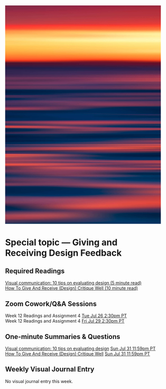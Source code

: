![Abstract Image](images/dave-hoefler-vl2uAIdBWJ8-unsplash.jpg ':class=banner-image')

# Special topic — Giving and Receiving Design Feedback

## Required Readings  
[Visual communication: 10 tips on evaluating design (5 minute read)](https://alumni.sae.edu/2016/02/26/visual-communication-10-tips-on-evaluating-design/)  
[How To Give And Receive (Design) Critique Well (10 minute read)](https://blog.prototypr.io/how-to-give-and-receive-design-critique-well-20a2639f79f1)  

## Zoom Cowork/Q&A Sessions
Week 12 Readings and Assignment 4 <span class='badge'> [Tue Jul 26 2:30pm PT](https://www.timeanddate.com/worldclock/fixedtime.html?msg=CMPT-363+Zoom+Cowork+and+Q%26A&iso=20220329T1430&p1=256&am=50)</span>  
Week 12 Readings and Assignment 4 <span class='badge'> [Fri Jul 29 2:30pm PT](https://www.timeanddate.com/worldclock/fixedtime.html?msg=CMPT-363+Zoom+Cowork+and+Q%26A&iso=20220401T1430&p1=256&am=50)</span>  

## One-minute Summaries & Questions
[Visual communication: 10 tips on evaluating design](https://canvas.sfu.ca/courses/67116/assignments/711654) <span class='badge'> [Sun Jul 31 11:59pm PT](https://www.timeanddate.com/worldclock/fixedtime.html?msg=One-minute+Summaries+for+Week+12+Due+Date&iso=20220630T235900&p1=256)</span>  
[How To Give And Receive (Design) Critique Well](https://canvas.sfu.ca/courses/67116/assignments/710565) <span class='badge'> [Sun Jul 31 11:59pm PT](https://www.timeanddate.com/worldclock/fixedtime.html?msg=One-minute+Summaries+for+Week+12+Due+Date&iso=20220630T235900&p1=256)</span>  

## Weekly Visual Journal Entry

No visual journal entry this week.
